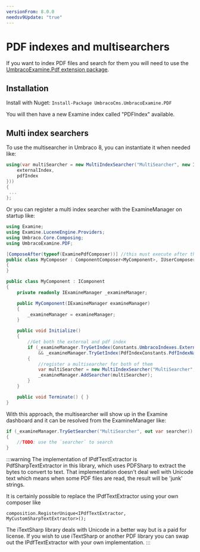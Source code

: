 ```yaml
---
versionFrom: 8.0.0
needsv9Update: "true"
---
```


# PDF indexes and multisearchers

If you want to index PDF files and search for them you will need to use the [UmbracoExamine.Pdf extension package](https://github.com/umbraco/UmbracoExamine.PDF).

## Installation

Install with Nuget:
`Install-Package UmbracoCms.UmbracoExamine.PDF`

You will then have a new Examine index called "PDFIndex" available.

## Multi index searchers

To use the multisearcher in Umbraco 8, you can instantiate it when needed like:

```csharp
using(var multiSearcher = new MultiIndexSearcher("MultiSearcher", new IIndex[] {
    externalIndex,
    pdfIndex
}))
{
 ...
};
```

Or you can register a multi index searcher with the ExamineManager on startup like:

```csharp
using Examine;
using Examine.LuceneEngine.Providers;
using Umbraco.Core.Composing;
using UmbracoExamine.PDF;

[ComposeAfter(typeof(ExaminePdfComposer))] //this must execute after the ExaminePdfComposer composer
public class MyComposer : ComponentComposer<MyComponent>, IUserComposer
{
}

public class MyComponent : IComponent
{
    private readonly IExamineManager _examineManager;

    public MyComponent(IExamineManager examineManager)
    {
        _examineManager = examineManager;
    }

    public void Initialize()
    {
        //Get both the external and pdf index
        if (_examineManager.TryGetIndex(Constants.UmbracoIndexes.ExternalIndexName, out var externalIndex)
            && _examineManager.TryGetIndex(PdfIndexConstants.PdfIndexName, out var pdfIndex))
        {
            //register a multisearcher for both of them
            var multiSearcher = new MultiIndexSearcher("MultiSearcher", new IIndex[] { externalIndex, pdfIndex });
            _examineManager.AddSearcher(multiSearcher);
        }
    }

    public void Terminate() { }
}
```

With this approach, the multisearcher will show up in the Examine dashboard and it can be resolved from the ExamineManager like:

```csharp
if (_examineManager.TryGetSearcher("MultiSearcher", out var searcher))
{
    //TODO: use the `searcher` to search
}
```

:::warning
The implementation of IPdfTextExtractor is PdfSharpTextExtractor in this library, which uses PDFSharp to extract the bytes to convert to text. That implementation doesn't deal well with Unicode text which means when some PDF files are read, the result will be 'junk' strings.

It is certainly possible to replace the IPdfTextExtractor using your own composer like

`composition.RegisterUnique<IPdfTextExtractor, MyCustomSharpTextExtractor>();`

The iTextSharp library deals with Unicode in a better way but is a paid for license. If you wish to use iTextSharp or another PDF library you can swap out the IPdfTextExtractor with your own implementation.
:::
